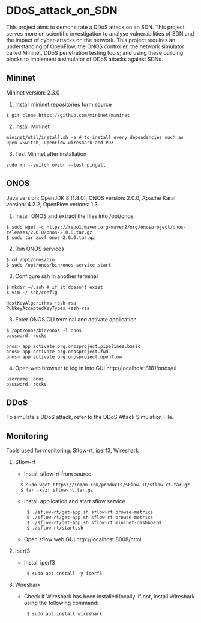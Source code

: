 # DDoS_attack_on_SDN
This project aims to demonstrate a DDoS attack on an SDN. This project serves more on scientific investigation to analyse vulnerabilities of SDN and the impact of cyber-attacks on the network.
This project requires an understanding of OpenFlow, the ONOS controller, the network simulator called Mininet, DDoS penetration testing tools; and using these building blocks to implement a simulator of DDoS attacks against SDNs. 

## Mininet
Mininet version: 2.3.0

1. Install mininet repositories form source
```
$ git clone https://github.com/mininet/mininet
```
2. Install Mininet
```
mininet/util/install.sh -a # to install every dependencies such as Open vSwitch, OpenFlow wireshark and POX.
```
3. Test Mininet after installation
```
sudo mn --switch ovsbr --test pingall
```



## ONOS
Java version: OpenJDK 8 (1.8.0),
ONOS version: 2.0.0, Apache Karaf version: 4.2.2, OpenFlow verions: 1.3
1. Install ONOS and extract the files into /opt/onos
```
$ sudo wget -c https://repo1.maven.org/maven2/org/onosproject/onos-releases/2.0.0/onos-2.0.0.tar.gz
$ sudo tar zxvf onos-2.0.0.tar.gz
```
2. Run ONOS services
```
$ cd /opt/onos/bin
$ sudo /opt/onos/bin/onos-service start
```
3. Configure ssh in another terminal
```
$ mkdir ~/.ssh # if it doesn't exist
$ vim ~/.ssh/config
```
```
HostKeyAlgorithms +ssh-rsa
PubkeyAcceptedKeyTypes +ssh-rsa
```
3. Enter ONOS CLI terminal and activate application
```
$ /opt/onos/bin/onos -l onos
password: rocks

onos> app activate org.onosproject.pipelines.basic
onos> app activate org.onosproject.fwd
onos> app activate org.onosproject.openflow
```

4. Open web browser to log in into GUI
http://localhost:8181/onos/ui
```
username: onos 
password: rocks
```


## DDoS
To simulate a DDoS attack, refer to the DDoS Attack Simulation File.


## Monitoring
Tools used for monitoring: Sflow-rt, iperf3, Wireshark

1. Sflow-rt
   * Install sflow-rt from source
    ```
      $ sudo wget https://inmon.com/products/sFlow-RT/sflow-rt.tar.gz
      $ tar -xvzf sflow-rt.tar.gz
     ```
   * Install application and start sflow service
     ```
      $ ./sflow-rt/get-app.sh sflow-rt browse-metrics
      $ ./sflow-rt/get-app.sh sflow-rt browse-metrics
      $ ./sflow-rt/get-app.sh sflow-rt mininet-dashboard
      $ ./sflow-rt/start.sh
     ```
   * Open sflow web GUI http://localhost:8008/html
     
2. iperf3
   * Install iperf3
     ```
      $ sudo apt install -y iperf3
     ```
     
3. Wireshark
   * Check if Wireshark has been installed locally. If not, install Wireshark using the following command:
     ```
      $ sudo apt install wireshark
     ```
